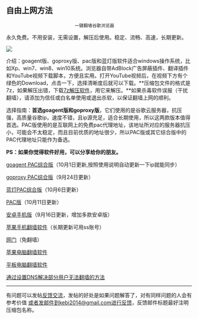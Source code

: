 ## **********************自由上网方法**********************

                              一键翻墙谷歌浏览器



永久免费。不用安装，无需设置，解压后使用。稳定、流畅、高速，长期更新。

![](https://raw.githubusercontent.com/Alvin9999/pac2/master/%E5%9B%BE%E6%A0%87.PNG)


介绍：goagent版、goproxy版、pac版和蓝灯版软件适合windows操作系统，比如Xp、win7、win8、win10系统。浏览器自带AdBlock广告屏蔽插件、翻译插件和YouTube视频下载脚本，方便且实用。打开YouTube视频后，在视频下方有个绿色的Download，点击一下，选择清晰度后就可以下载。**压缩包文件的格式是7z，如果解压出错，下载[7z解压软件](https://sparanoid.com/lab/7z/)，用它来解压。**如果杀毒软件误报（干扰翻墙），请添加为信任或白名单使用或退出杀软，以保证翻墙上网的顺利。

选择指南：**首选goagent版和goproxy版**，它们使用的是谷歌云服务器，抗压强，高质量谷歌ip，速度不错，且ip源充足，适合长期使用，所以这两款版本值得首选。PAC版使用的是互联网上的免费pac代理地址，该地址所对应的服务器抗压小，可能会不太稳定，而且目前优质的地址很少，所以PAC版或其它综合版中的PAC代理地址只能作为备选。

**PS：如果你觉得软件好用，可以分享给你的朋友。**


[goagent PAC综合版](https://github.com/Alvin9999/new-pac/wiki/goagent-PAC%E7%BB%BC%E5%90%88%E7%89%88)（10月1日更新,按照使用说明自动更新一下ip就能同步）

[goproxy PAC综合版](https://github.com/Alvin9999/new-pac/wiki/goproxy-PAC%E7%BB%BC%E5%90%88%E7%89%88)（9月24日更新）

[蓝灯PAC综合版](https://github.com/Alvin9999/new-pac/wiki/%E8%93%9D%E7%81%AF-PAC%E7%BB%BC%E5%90%88%E7%89%88)（10月6日更新）


[PAC版](https://github.com/Alvin9999/new-pac/wiki/PAC%E7%89%88)（10月11日更新）


[安卓手机版](https://github.com/Alvin9999/new-pac/wiki/%E5%AE%89%E5%8D%93%E6%89%8B%E6%9C%BA%E7%89%88)（9月16日更新，增加多款安卓版）

[苹果手机翻墙软件](https://github.com/Alvin9999/new-pac/wiki/%E8%8B%B9%E6%9E%9C%E6%89%8B%E6%9C%BA%E7%BF%BB%E5%A2%99%E8%BD%AF%E4%BB%B6)（长期更新可用ss账号）

[网门](https://github.com/Alvin9999/new-pac/wiki/%E7%BD%91%E9%97%A8%EF%BC%88%E5%85%8D%E7%BF%BB%E5%A2%99%EF%BC%89)（免翻墙）

[苹果电脑翻墙软件](https://github.com/Alvin9999/new-pac/wiki/%E8%8B%B9%E6%9E%9C%E7%94%B5%E8%84%91macOS%E7%BF%BB%E5%A2%99%E8%BD%AF%E4%BB%B6)

[平板电脑翻墙软件](https://github.com/Alvin9999/new-pac/wiki/%E5%B9%B3%E6%9D%BF%E7%94%B5%E8%84%91%E7%BF%BB%E5%A2%99%E8%BD%AF%E4%BB%B6)

[通过设置DNS解决部分用户无法翻墙的方法](https://github.com/Alvin9999/new-pac/wiki/%E9%80%9A%E8%BF%87%E8%AE%BE%E7%BD%AEDNS%E8%A7%A3%E5%86%B3%E9%83%A8%E5%88%86%E7%94%A8%E6%88%B7%E6%97%A0%E6%B3%95%E7%BF%BB%E5%A2%99%E7%9A%84%E6%96%B9%E6%B3%955)   

***

有问题可以发帖[反馈交流](https://github.com/Alvin9999/new-pac/issues)，发帖的好处是如果问题解答了，对有同样问题的人会有参考价值
或者发邮件到kebi2014@gmail.com进行反馈，反馈邮件标题最好注明压缩包名称。